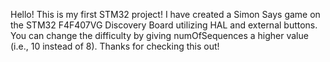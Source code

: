 Hello! This is my first STM32 project! I have created a Simon Says game on the STM32 F4F407VG Discovery Board utilizing HAL and external buttons. You can change the difficulty by giving numOfSequences a higher value (i.e., 10 instead of 8). Thanks for checking this out!

